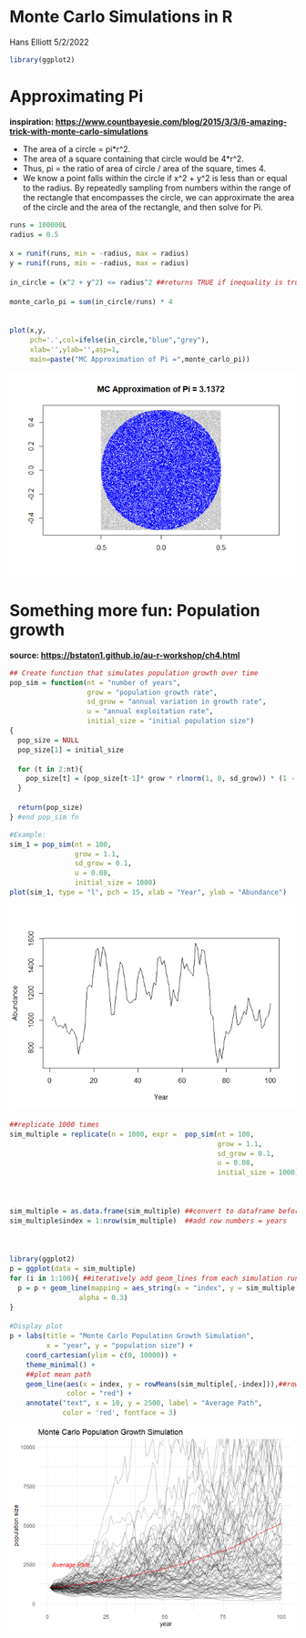 Monte Carlo Simulations in R
================
Hans Elliott
5/2/2022

``` r
library(ggplot2)
```

# Approximating Pi

**inspiration:
<https://www.countbayesie.com/blog/2015/3/3/6-amazing-trick-with-monte-carlo-simulations>**

-   The area of a circle = pi\*r^2.  
-   The area of a square containing that circle would be 4\*r^2.  
-   Thus, pi = the ratio of area of circle / area of the square, times
    4.  
-   We know a point falls within the circle if x^2 + y^2 is less than or
    equal to the radius. By repeatedly sampling from numbers within the
    range of the rectangle that encompasses the circle, we can
    approximate the area of the circle and the area of the rectangle,
    and then solve for Pi.

``` r
runs = 100000L
radius = 0.5

x = runif(runs, min = -radius, max = radius)
y = runif(runs, min = -radius, max = radius)

in_circle = (x^2 + y^2) <= radius^2 ##returns TRUE if inequality is true

monte_carlo_pi = sum(in_circle/runs) * 4


plot(x,y,
     pch='.',col=ifelse(in_circle,"blue","grey"),
     xlab='',ylab='',asp=1,
     main=paste("MC Approximation of Pi =",monte_carlo_pi))
```

![](monte_carlo_ex_files/figure-gfm/unnamed-chunk-2-1.png)<!-- -->

# Something more fun: Population growth

**source: <https://bstaton1.github.io/au-r-workshop/ch4.html>**

``` r
## Create function that simulates population growth over time
pop_sim = function(nt = "number of years",
                   grow = "population growth rate",
                   sd_grow = "annual variation in growth rate",
                   u = "annual exploitation rate",
                   initial_size = "initial population size")
{
  pop_size = NULL
  pop_size[1] = initial_size
  
  for (t in 2:nt){
    pop_size[t] = (pop_size[t-1]* grow * rlnorm(1, 0, sd_grow)) * (1 - u)
  }
  
  return(pop_size)
} #end pop_sim fn
```

``` r
#Example:
sim_1 = pop_sim(nt = 100,
                grow = 1.1,
                sd_grow = 0.1,
                u = 0.08,
                initial_size = 1000)
plot(sim_1, type = "l", pch = 15, xlab = "Year", ylab = "Abundance")
```

![](monte_carlo_ex_files/figure-gfm/unnamed-chunk-4-1.png)<!-- -->

``` r
##replicate 1000 times
sim_multiple = replicate(n = 1000, expr =  pop_sim(nt = 100,
                                                   grow = 1.1,
                                                   sd_grow = 0.1,
                                                   u = 0.08,
                                                   initial_size = 1000))



sim_multiple = as.data.frame(sim_multiple) ##convert to dataframe before ggplot
sim_multiple$index = 1:nrow(sim_multiple)  ##add row numbers = years
  


library(ggplot2)
p = ggplot(data = sim_multiple)
for (i in 1:100){ ##iteratively add geom_lines from each simulation run
  p = p + geom_line(mapping = aes_string(x = "index", y = sim_multiple[,i]), 
                 alpha = 0.3)
}

#Display plot
p + labs(title = "Monte Carlo Population Growth Simulation",
         x = "year", y = "population size") +
    coord_cartesian(ylim = c(0, 10000)) +
    theme_minimal() +
    ##plot mean path 
    geom_line(aes(x = index, y = rowMeans(sim_multiple[,-index])),##rows=years
              color = "red") + 
    annotate("text", x = 10, y = 2500, label = "Average Path",
             color = 'red', fontface = 3)
```

![](monte_carlo_ex_files/figure-gfm/unnamed-chunk-5-1.png)<!-- -->
